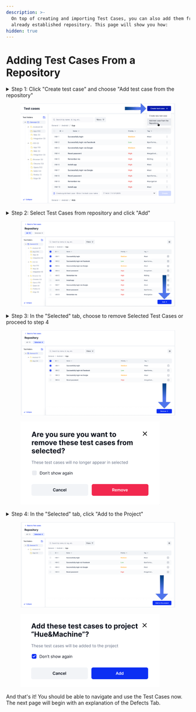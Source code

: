 ```yaml
---
description: >-
  On top of creating and importing Test Cases, you can also add them from a
  already established repository. This page will show you how:
hidden: true
---
```


# Adding Test Cases From a Repository

<details>

<summary>Step 1: Click "Create test case" and choose "Add test case from the repository" </summary>

On the top right of the Test Cases home page, click "Create test case" and choose "Add test case from the repository." This will take you to your repository page.&#x20;

</details>

<figure><img src="../../.gitbook/assets/Repository.png" alt=""><figcaption></figcaption></figure>

<details>

<summary>Step 2: Select Test Cases from repository and click "Add" </summary>

Select as many Test Cases as you require from the repository and then Click add at the bottom right of the screen. This will place copies of these Test Cases in the "Selected" tab&#x20;

</details>

<figure><img src="../../.gitbook/assets/repository 2.png" alt=""><figcaption></figcaption></figure>

<details>

<summary>Step 3: In the "Selected" tab, choose to remove Selected Test Cases or proceed to step 4</summary>

You may choose to remove your selected Test Cases before adding them to your project by selecting them on this page and clicking "Remove" on the bottom right of the screen. A confirmation menu will popup. Click "Remove" and those Test Cases will be removed from your Selected group.&#x20;

</details>

<div data-full-width="true"><figure><img src="../../.gitbook/assets/repository 3.png" alt=""><figcaption></figcaption></figure> <figure><img src="../../.gitbook/assets/image_2024-08-13_201914859.png" alt=""><figcaption></figcaption></figure></div>

<details>

<summary>Step 4: In the "Selected" tab, click "Add to the Project" </summary>

Once you are sure of your Test Case selection, click "Add to the project" and confirm to add all selected repository Test Cases to your project.&#x20;

</details>

<div data-full-width="true"><figure><img src="../../.gitbook/assets/Repository 4.png" alt=""><figcaption></figcaption></figure> <figure><img src="../../.gitbook/assets/image_2024-08-13_202246446.png" alt=""><figcaption></figcaption></figure></div>

And that's it! You should be able to navigate and use the Test Cases now. The next page will begin with an explanation of the Defects Tab. &#x20;
